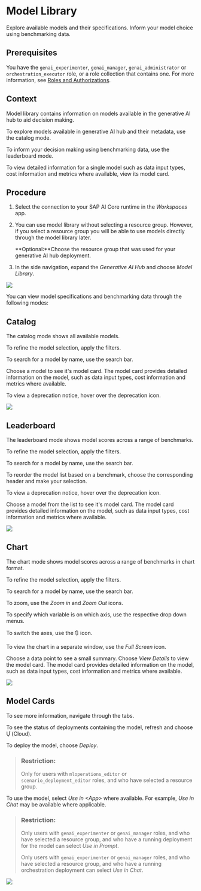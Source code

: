 <!-- loiofce6fea2f901406cae47013bd7b62474 -->

<link rel="stylesheet" type="text/css" href="css/sap-icons.css"/>

# Model Library

Explore available models and their specifications. Inform your model choice using benchmarking data.



<a name="loiofce6fea2f901406cae47013bd7b62474__section_y5p_prr_pdc"/>

## Prerequisites

You have the `genai_experimenter`, `genai_manager`, `genai_administrator` or `orchestration_executor` role, or a role collection that contains one. For more information, see [Roles and Authorizations](security-e4cf710.md#loio4ef8499d7a4945ec854e3b4590830bcc).



<a name="loiofce6fea2f901406cae47013bd7b62474__section_qzj_trr_pdc"/>

## Context

Model library contains information on models available in the generative AI hub to aid decision making.

To explore models available in generative AI hub and their metadata, use the catalog mode.

To inform your decision making using benchmarking data, use the leaderboard mode.

To view detailed information for a single model such as data input types, cost information and metrics where available, view its model card.



<a name="loiofce6fea2f901406cae47013bd7b62474__section_o4k_vrr_pdc"/>

## Procedure

1.  Select the connection to your SAP AI Core runtime in the *Workspaces* app.

2.  You can use model library without selecting a resource group. However, if you select a resource group you will be able to use models directly through the model library later.

    **Optional:**Choose the resource group that was used for your generative AI hub deployment.

3.  In the side navigation, expand the *Generative AI Hub* and choose *Model Library*.


![](images/ML_menu_69acb1a.png)

You can view model specifications and benchmarking data through the following modes:



<a name="loiofce6fea2f901406cae47013bd7b62474__section_o53_r4c_pdc"/>

## Catalog

The catalog mode shows all available models.

To refine the model selection, apply the filters.

To search for a model by name, use the search bar.

Choose a model to see it's model card. The model card provides detailed information on the model, such as data input types, cost information and metrics where available.

To view a deprecation notice, hover over the deprecation icon.

![](images/catalog_4aca877.png)



<a name="loiofce6fea2f901406cae47013bd7b62474__section_a5v_c4c_pdc"/>

## Leaderboard

The leaderboard mode shows model scores across a range of benchmarks.

To refine the model selection, apply the filters.

To search for a model by name, use the search bar.

To reorder the model list based on a benchmark, choose the corresponding header and make your selection.

To view a deprecation notice, hover over the deprecation icon.

Choose a model from the list to see it's model card. The model card provides detailed information on the model, such as data input types, cost information and metrics where available.

![](images/leaderboard_10f5c66.png)



<a name="loiofce6fea2f901406cae47013bd7b62474__section_ilx_cd2_d2c"/>

## Chart

The chart mode shows model scores across a range of benchmarks in chart format.

To refine the model selection, apply the filters.

To search for a model by name, use the search bar.

To zoom, use the *Zoom in* and *Zoom Out* icons.

To specify which variable is on which axis, use the respective drop down menus.

To switch the axes, use the :arrows_clockwise: icon.

To view the chart in a separate window, use the *Full Screen* icon.

Choose a data point to see a small summary. Choose *View Details* to view the model card. The model card provides detailed information on the model, such as data input types, cost information and metrics where available.

![](images/chart_9f99ae1.png)



<a name="loiofce6fea2f901406cae47013bd7b62474__section_pwg_t4c_pdc"/>

## Model Cards

To see more information, navigate through the tabs.

To see the status of deployments containing the model, refresh and choose <span class="SAP-icons-V5"></span> \(Cloud\).

To deploy the model, choose *Deploy*.

> ### Restriction:  
> Only for users with `mloperations_editor` or `scenario_deployment_editor` roles, and who have selected a resource group.

To use the model, select *Use in *<App\>** where available. For example, *Use in Chat* may be available where applicable.

> ### Restriction:  
> Only users with `genai_experimenter` or `genai_manager` roles, and who have selected a resource group, and who have a running deployment for the model can select *Use in Prompt*.
> 
> Only users with `genai_experimenter` or `genai_manager` roles, and who have selected a resource group, and who have a running orchestration deployment can select *Use in Chat*.

![](images/ML_model_card_5a1a42c.png)

